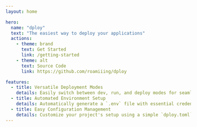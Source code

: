 ```yaml
---
layout: home

hero:
  name: "dploy"
  text: "The easiest way to deploy your applications"
  actions:
    - theme: brand
      text: Get Started
      link: /getting-started
    - theme: alt
      text: Source Code
      link: https://github.com/roamiiing/dploy

features:
  - title: Versatile Deployment Modes
    details: Easily switch between dev, run, and deploy modes for seamless development and deployment
  - title: Automated Environment Setup
    details: Automatically generate a `.env` file with essential credentials and environment variables
  - title: Easy Configuration Management
    details: Customize your project's setup using a simple `dploy.toml` file
---
```

